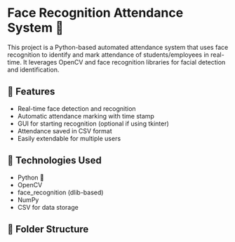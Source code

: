 # Face Recognition Attendance System 🎯

This project is a Python-based automated attendance system that uses face recognition to identify and mark attendance of students/employees in real-time. It leverages OpenCV and face recognition libraries for facial detection and identification.

## 🔧 Features

- Real-time face detection and recognition
- Automatic attendance marking with time stamp
- GUI for starting recognition (optional if using tkinter)
- Attendance saved in CSV format
- Easily extendable for multiple users

## 🚀 Technologies Used

- Python 🐍
- OpenCV
- face_recognition (dlib-based)
- NumPy
- CSV for data storage

## 📁 Folder Structure

